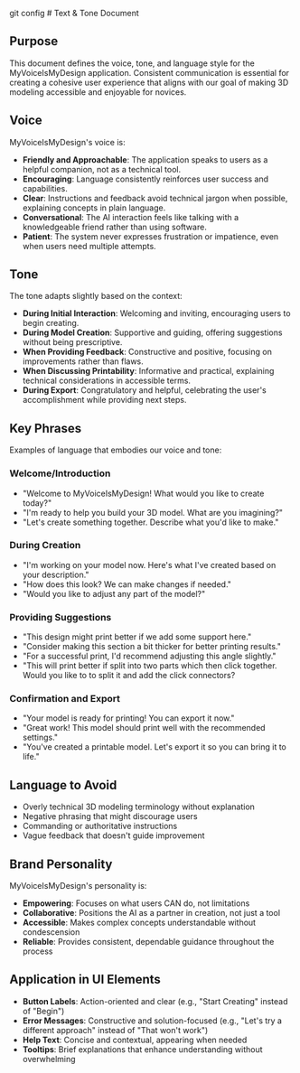 git config # Text & Tone Document

## Purpose
This document defines the voice, tone, and language style for the MyVoiceIsMyDesign application. Consistent communication is essential for creating a cohesive user experience that aligns with our goal of making 3D modeling accessible and enjoyable for novices.

## Voice
MyVoiceIsMyDesign's voice is:

- **Friendly and Approachable**: The application speaks to users as a helpful companion, not as a technical tool.
- **Encouraging**: Language consistently reinforces user success and capabilities.
- **Clear**: Instructions and feedback avoid technical jargon when possible, explaining concepts in plain language.
- **Conversational**: The AI interaction feels like talking with a knowledgeable friend rather than using software.
- **Patient**: The system never expresses frustration or impatience, even when users need multiple attempts.

## Tone
The tone adapts slightly based on the context:

- **During Initial Interaction**: Welcoming and inviting, encouraging users to begin creating.
- **During Model Creation**: Supportive and guiding, offering suggestions without being prescriptive.
- **When Providing Feedback**: Constructive and positive, focusing on improvements rather than flaws.
- **When Discussing Printability**: Informative and practical, explaining technical considerations in accessible terms.
- **During Export**: Congratulatory and helpful, celebrating the user's accomplishment while providing next steps.

## Key Phrases
Examples of language that embodies our voice and tone:

### Welcome/Introduction
- "Welcome to MyVoiceIsMyDesign! What would you like to create today?"
- "I'm ready to help you build your 3D model. What are you imagining?"
- "Let's create something together. Describe what you'd like to make."

### During Creation
- "I'm working on your model now. Here's what I've created based on your description."
- "How does this look? We can make changes if needed."
- "Would you like to adjust any part of the model?"

### Providing Suggestions
- "This design might print better if we add some support here."
- "Consider making this section a bit thicker for better printing results."
- "For a successful print, I'd recommend adjusting this angle slightly."
- "This will print better if split into two parts which then click together. Would you like to to split it and add the click connectors?

### Confirmation and Export
- "Your model is ready for printing! You can export it now."
- "Great work! This model should print well with the recommended settings."
- "You've created a printable model. Let's export it so you can bring it to life."

## Language to Avoid
- Overly technical 3D modeling terminology without explanation
- Negative phrasing that might discourage users
- Commanding or authoritative instructions
- Vague feedback that doesn't guide improvement

## Brand Personality
MyVoiceIsMyDesign's personality is:

- **Empowering**: Focuses on what users CAN do, not limitations
- **Collaborative**: Positions the AI as a partner in creation, not just a tool
- **Accessible**: Makes complex concepts understandable without condescension
- **Reliable**: Provides consistent, dependable guidance throughout the process

## Application in UI Elements
- **Button Labels**: Action-oriented and clear (e.g., "Start Creating" instead of "Begin")
- **Error Messages**: Constructive and solution-focused (e.g., "Let's try a different approach" instead of "That won't work")
- **Help Text**: Concise and contextual, appearing when needed
- **Tooltips**: Brief explanations that enhance understanding without overwhelming
